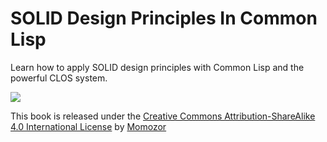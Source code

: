 # SOLID Design Principles In Common Lisp

Learn how to apply SOLID design principles with Common Lisp and the powerful CLOS system.



![](https://i.creativecommons.org/l/by-sa/4.0/88x31.png)

This book is released under the [Creative Commons Attribution-ShareAlike 4.0 International License](http://creativecommons.org/licenses/by-sa/4.0/) by [Momozor](https://github.com/momozor)

